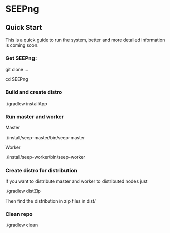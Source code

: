 # SEEPng

## Quick Start
This is a quick guide to run the system, better and more detailed information is
coming soon.

### Get SEEPng:
git clone ...

cd SEEPng

### Build and create distro
./gradlew installApp

### Run master and worker
Master

./install/seep-master/bin/seep-master <master params>

Worker

./install/seep-worker/bin/seep-worker <worker params>

### Create distro for distribution
If you want to distribute master and worker to distributed nodes just

./gradlew distZip

Then find the distribution in zip files in dist/

### Clean repo
./gradlew clean
